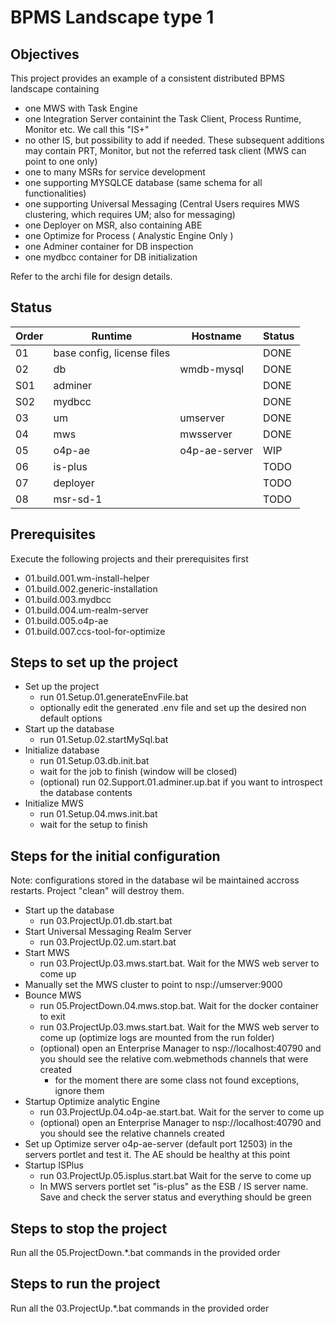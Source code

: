 # BPMS Landscape type 1

## Objectives

This project provides an example of a consistent distributed BPMS landscape containing

- one MWS with Task Engine
- one Integration Server containint the Task Client, Process Runtime, Monitor etc. We call this "IS+"
- no other IS, but possibility to add if needed. These subsequent additions may contain PRT, Monitor, but not the referred task client (MWS can point to one only)
- one to many MSRs for service development
- one supporting MYSQLCE database (same schema for all functionalities)
- one supporting Universal Messaging (Central Users requires MWS clustering, which requires UM; also for messaging)
- one Deployer on MSR, also containing ABE
- one Optimize for Process ( Analystic Engine Only )
- one Adminer container for DB inspection
- one mydbcc container for DB initialization

Refer to the archi file for design details.

## Status

|Order|Runtime|Hostname|Status|
|-|-|-|-|
|01|base config, license files||DONE|
|02|db|wmdb-mysql|DONE|
|S01|adminer||DONE|
|S02|mydbcc||DONE|
|03|um|umserver|DONE|
|04|mws|mwsserver|DONE|
|05|o4p-ae|o4p-ae-server|WIP|
|06|is-plus||TODO|
|07|deployer||TODO|
|08|msr-sd-1||TODO|

## Prerequisites

Execute the following projects and their prerequisites first

- 01.build.001.wm-install-helper
- 01.build.002.generic-installation
- 01.build.003.mydbcc
- 01.build.004.um-realm-server
- 01.build.005.o4p-ae
- 01.build.007.ccs-tool-for-optimize

## Steps to set up the project

- Set up the project
  - run 01.Setup.01.generateEnvFile.bat
  - optionally edit the generated .env file and set up the desired non default options
- Start up the database
  - run 01.Setup.02.startMySql.bat
- Initialize database
  - run 01.Setup.03.db.init.bat
  - wait for the job to finish (window will be closed)
  - (optional) run 02.Support.01.adminer.up.bat if you want to introspect the database contents
- Initialize MWS
  - run 01.Setup.04.mws.init.bat
  - wait for the setup to finish

## Steps for the initial configuration

Note: configurations stored in the database wil be maintained accross restarts. Project "clean" will destroy them.

- Start up the database
  - run 03.ProjectUp.01.db.start.bat
- Start Universal Messaging Realm Server
  - run 03.ProjectUp.02.um.start.bat
- Start MWS
  - run 03.ProjectUp.03.mws.start.bat. Wait for the MWS web server to come up
- Manually set the MWS cluster to point to nsp://umserver:9000
- Bounce MWS
  - run 05.ProjectDown.04.mws.stop.bat. Wait for the docker container to exit
  - run 03.ProjectUp.03.mws.start.bat. Wait for the MWS web server to come up (optimize logs are mounted from the run folder)
  - (optional) open an Enterprise Manager to nsp://localhost:40790 and you should see the relative com.webmethods channels that were created
    - for the moment there are some class not found exceptions, ignore them
- Startup Optimize analytic Engine
  - run 03.ProjectUp.04.o4p-ae.start.bat. Wait for the server to come up
  - (optional) open an Enterprise Manager to nsp://localhost:40790 and you should see the relative channels created
- Set up Optimize server o4p-ae-server (default port 12503) in the servers portlet and test it. The AE should be healthy at this point
- Startup ISPlus
  - run 03.ProjectUp.05.isplus.start.bat Wait for the serve to come up
  - In MWS servers portlet set "is-plus" as the ESB / IS server name. Save and check the server status and everything should be green


## Steps to stop the project 

Run all the 05.ProjectDown.*.bat commands in the provided order

## Steps to run the project 

Run all the 03.ProjectUp.*.bat commands in the provided order